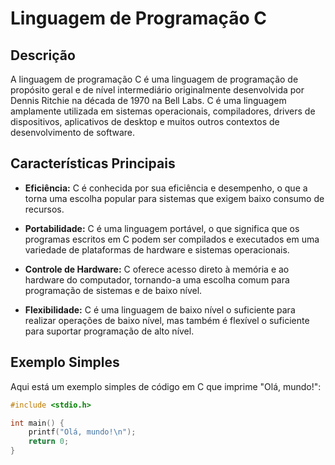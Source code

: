 
# Linguagem de Programação C

## Descrição

A linguagem de programação C é uma linguagem de programação de propósito geral e de nível intermediário originalmente desenvolvida por Dennis Ritchie na década de 1970 na Bell Labs. C é uma linguagem amplamente utilizada em sistemas operacionais, compiladores, drivers de dispositivos, aplicativos de desktop e muitos outros contextos de desenvolvimento de software.

## Características Principais

- **Eficiência:** C é conhecida por sua eficiência e desempenho, o que a torna uma escolha popular para sistemas que exigem baixo consumo de recursos.

- **Portabilidade:** C é uma linguagem portável, o que significa que os programas escritos em C podem ser compilados e executados em uma variedade de plataformas de hardware e sistemas operacionais.

- **Controle de Hardware:** C oferece acesso direto à memória e ao hardware do computador, tornando-a uma escolha comum para programação de sistemas e de baixo nível.

- **Flexibilidade:** C é uma linguagem de baixo nível o suficiente para realizar operações de baixo nível, mas também é flexível o suficiente para suportar programação de alto nível.

## Exemplo Simples

Aqui está um exemplo simples de código em C que imprime "Olá, mundo!":

```c
#include <stdio.h>

int main() {
    printf("Olá, mundo!\n");
    return 0;
}
